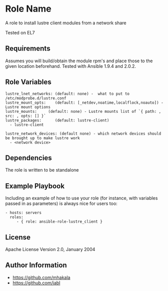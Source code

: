 Role Name
=========

A role to install lustre client modules from a network share

Tested on EL7

Requirements
------------

Assumes you will build/obtain the module rpm's and place those to the given location beforehand.
Tested with Ansible 1.9.4 and 2.0.2.


Role Variables
--------------
```
lustre_lnet_networks: (default: none) -  what to put to /etc/modprobe.d/lustre.conf
lustre_mount_opts:    (default: [_netdev,noatime,localflock,noauto]) - Lustre mount options
lustre_mounts:     (default: none) - Lustre mounts list of `{ path: , src: , opts: [] }`
lustre_packages:      (default: lustre-client)
  - lustre-client

lustre_network_devices: (default none) - which network devices should be brought up to make lustre work
  - <network device>
```

Dependencies
------------

The role is written to be standalone


Example Playbook
----------------

Including an example of how to use your role (for instance, with variables passed in as parameters) is always nice for users too:

    - hosts: servers
      roles:
         - { role: ansible-role-lustre_client }

License
-------

Apache License
Version 2.0, January 2004

Author Information
------------------

- https://github.com/mhakala
- https://github.com/jabl
